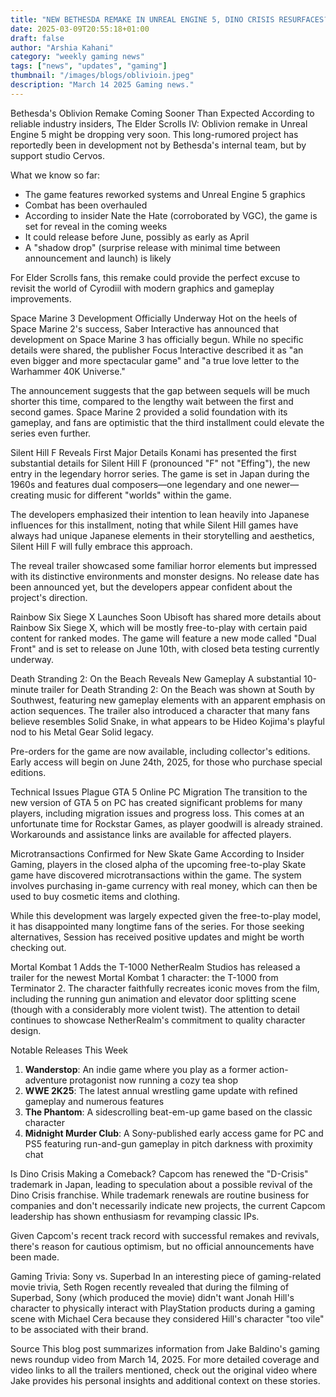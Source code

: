 ```yaml
---
title: "NEW BETHESDA REMAKE IN UNREAL ENGINE 5, DINO CRISIS RESURFACES? & MORE"
date: 2025-03-09T20:55:18+01:00
draft: false
author: "Arshia Kahani"
category: "weekly gaming news"
tags: ["news", "updates", "gaming"]
thumbnail: "/images/blogs/oblivioin.jpeg"
description: "March 14 2025 Gaming news."
---
```

Bethesda's Oblivion Remake Coming Sooner Than Expected
According to reliable industry insiders, The Elder Scrolls IV: Oblivion remake in Unreal Engine 5 might be dropping very soon. This long-rumored project has reportedly been in development not by Bethesda's internal team, but by support studio Cervos.

What we know so far:
* The game features reworked systems and Unreal Engine 5 graphics
* Combat has been overhauled
* According to insider Nate the Hate (corroborated by VGC), the game is set for reveal in the coming weeks
* It could release before June, possibly as early as April
* A "shadow drop" (surprise release with minimal time between announcement and launch) is likely

For Elder Scrolls fans, this remake could provide the perfect excuse to revisit the world of Cyrodiil with modern graphics and gameplay improvements.

Space Marine 3 Development Officially Underway
Hot on the heels of Space Marine 2's success, Saber Interactive has announced that development on Space Marine 3 has officially begun. While no specific details were shared, the publisher Focus Interactive described it as "an even bigger and more spectacular game" and "a true love letter to the Warhammer 40K Universe."

The announcement suggests that the gap between sequels will be much shorter this time, compared to the lengthy wait between the first and second games. Space Marine 2 provided a solid foundation with its gameplay, and fans are optimistic that the third installment could elevate the series even further.

Silent Hill F Reveals First Major Details
Konami has presented the first substantial details for Silent Hill F (pronounced "F" not "Effing"), the new entry in the legendary horror series. The game is set in Japan during the 1960s and features dual composers—one legendary and one newer—creating music for different "worlds" within the game.

The developers emphasized their intention to lean heavily into Japanese influences for this installment, noting that while Silent Hill games have always had unique Japanese elements in their storytelling and aesthetics, Silent Hill F will fully embrace this approach.

The reveal trailer showcased some familiar horror elements but impressed with its distinctive environments and monster designs. No release date has been announced yet, but the developers appear confident about the project's direction.

Rainbow Six Siege X Launches Soon
Ubisoft has shared more details about Rainbow Six Siege X, which will be mostly free-to-play with certain paid content for ranked modes. The game will feature a new mode called "Dual Front" and is set to release on June 10th, with closed beta testing currently underway.

Death Stranding 2: On the Beach Reveals New Gameplay
A substantial 10-minute trailer for Death Stranding 2: On the Beach was shown at South by Southwest, featuring new gameplay elements with an apparent emphasis on action sequences. The trailer also introduced a character that many fans believe resembles Solid Snake, in what appears to be Hideo Kojima's playful nod to his Metal Gear Solid legacy.

Pre-orders for the game are now available, including collector's editions. Early access will begin on June 24th, 2025, for those who purchase special editions.

Technical Issues Plague GTA 5 Online PC Migration
The transition to the new version of GTA 5 on PC has created significant problems for many players, including migration issues and progress loss. This comes at an unfortunate time for Rockstar Games, as player goodwill is already strained. Workarounds and assistance links are available for affected players.

Microtransactions Confirmed for New Skate Game
According to Insider Gaming, players in the closed alpha of the upcoming free-to-play Skate game have discovered microtransactions within the game. The system involves purchasing in-game currency with real money, which can then be used to buy cosmetic items and clothing.

While this development was largely expected given the free-to-play model, it has disappointed many longtime fans of the series. For those seeking alternatives, Session has received positive updates and might be worth checking out.

Mortal Kombat 1 Adds the T-1000
NetherRealm Studios has released a trailer for the newest Mortal Kombat 1 character: the T-1000 from Terminator 2. The character faithfully recreates iconic moves from the film, including the running gun animation and elevator door splitting scene (though with a considerably more violent twist). The attention to detail continues to showcase NetherRealm's commitment to quality character design.

Notable Releases This Week
1. **Wanderstop**: An indie game where you play as a former action-adventure protagonist now running a cozy tea shop
2. **WWE 2K25**: The latest annual wrestling game update with refined gameplay and numerous features
3. **The Phantom**: A sidescrolling beat-em-up game based on the classic character
4. **Midnight Murder Club**: A Sony-published early access game for PC and PS5 featuring run-and-gun gameplay in pitch darkness with proximity chat

Is Dino Crisis Making a Comeback?
Capcom has renewed the "D-Crisis" trademark in Japan, leading to speculation about a possible revival of the Dino Crisis franchise. While trademark renewals are routine business for companies and don't necessarily indicate new projects, the current Capcom leadership has shown enthusiasm for revamping classic IPs.

Given Capcom's recent track record with successful remakes and revivals, there's reason for cautious optimism, but no official announcements have been made.

Gaming Trivia: Sony vs. Superbad
In an interesting piece of gaming-related movie trivia, Seth Rogen recently revealed that during the filming of Superbad, Sony (which produced the movie) didn't want Jonah Hill's character to physically interact with PlayStation products during a gaming scene with Michael Cera because they considered Hill's character "too vile" to be associated with their brand.

Source
This blog post summarizes information from Jake Baldino's gaming news roundup video from March 14, 2025. For more detailed coverage and video links to all the trailers mentioned, check out the original video where Jake provides his personal insights and additional context on these stories.
